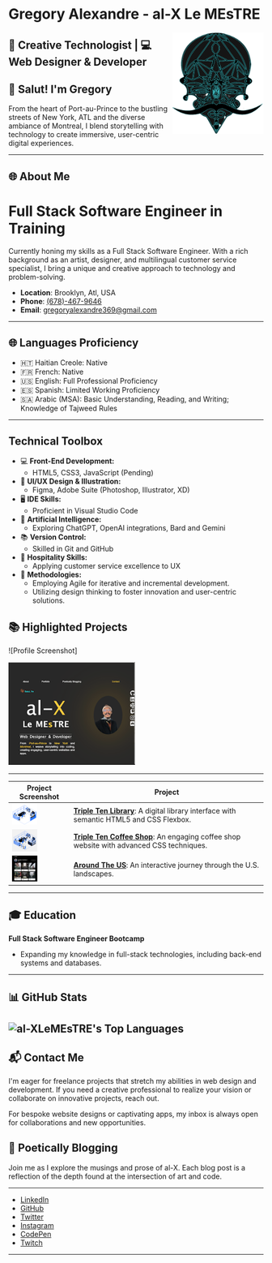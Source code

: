# Gregory Alexandre - al-X Le MEsTRE #

<img src="images/Footer/Gregory&apos;s porfolio copy.png" alt="Gregory's Logo" width="180" height="200" align="right">

## 🚀 Creative Technologist | 💻 Web Designer & Developer

## 👋 Salut! I'm Gregory

From the heart of Port-au-Prince to the bustling streets of New York, ATL and the diverse ambiance of Montreal, I blend storytelling with technology to create immersive, user-centric digital experiences.

---

## 🌐 About Me

# Full Stack Software Engineer in Training

Currently honing my skills as a Full Stack Software Engineer. With a rich background as an artist, designer, and multilingual customer service specialist, I bring a unique and creative approach to technology and problem-solving.

- **Location**: Brooklyn, Atl, USA
- **Phone**: [(678)-467-9646](tel:+16784679646)
- **Email**: [gregoryalexandre369@gmail.com](mailto:gregoryalexandre369@gmail.com)

---

## 🌐 Languages Proficiency

- 🇭🇹 Haitian Creole: Native
- 🇫🇷 French: Native
- 🇺🇸 English: Full Professional Proficiency
- 🇪🇸 Spanish: Limited Working Proficiency
- 🇸🇦 Arabic (MSA): Basic Understanding, Reading, and Writing; Knowledge of Tajweed Rules

---

## Technical Toolbox

- 💻 **Front-End Development:**
  - HTML5, CSS3, JavaScript (Pending)
- 🧰 **UI/UX Design & Illustration:**
  - Figma, Adobe Suite (Photoshop, Illustrator, XD)
- 🖥️ **IDE Skills:**
  - Proficient in Visual Studio Code
- 🤖 **Artificial Intelligence:**
  - Exploring ChatGPT, OpenAI integrations, Bard and Gemini
- 📚 **Version Control:**
  - Skilled in Git and GitHub
- 🌟 **Hospitality Skills:**
  - Applying customer service excellence to UX
- 🔄 **Methodologies:**
  - Employing Agile for iterative and incremental development.
  - Utilizing design thinking to foster innovation and user-centric solutions.

## 📚 Highlighted Projects

![Profile Screenshot]

<p align="left">
  <img src="/images/projects/al-x | Le MEsTRE.png" alt="Project Screenshot" width="250">
</p>

---

| Project Screenshot                                                                                      | Project                                                                                                                                  |
| ------------------------------------------------------------------------------------------------------- | ---------------------------------------------------------------------------------------------------------------------------------------- |
| <img src="./images/projects/inside_the_library.png" alt="Triple Ten Library Screenshot" width="50">     | **[Triple Ten Library](https://al-xlemestre.github.io/Library/)**: A digital library interface with semantic HTML5 and CSS Flexbox.      |
| <img src="./images/projects/inside_coffee_shop.png" alt="Triple Ten Coffee Shop Screenshot" width="50"> | **[Triple Ten Coffee Shop](https://al-xlemestre.github.io/Coffee_Shop/)**: An engaging coffee shop website with advanced CSS techniques. |
| <img src="./images/projects/Around The US.png" alt="Around The US Screenshot" width="50">               | **[Around The US](https://al-xlemestre.github.io/Arround-The-US/)**: An interactive journey through the U.S. landscapes.                 |

---

## 🎓 Education

**Full Stack Software Engineer Bootcamp**

- Expanding my knowledge in full-stack technologies, including back-end systems and databases.

---

## 📊 GitHub Stats

## ![al-XLeMEsTRE's Top Languages](https://github-readme-stats.vercel.app/api/top-langs/?username=al-XLeMEsTRE&theme=vue-dark&show_icons=true&hide_border=true&layout=compact)

## 📬 Contact Me

I'm eager for freelance projects that stretch my abilities in web design and development. If you need a creative professional to realize your vision or collaborate on innovative projects, reach out.

For bespoke website designs or captivating apps, my inbox is always open for collaborations and new opportunities.

## 🎨 Poetically Blogging

Join me as I explore the musings and prose of al-X. Each blog post is a reflection of the depth found at the intersection of art and code.

---

- [LinkedIn](https://www.linkedin.com/in/gregoryalexandre369/)
- [GitHub](https://github.com/al-XLeMEsTRE)
- [Twitter](https://twitter.com/al_XLeMEsTRE)
- [Instagram](https://instagram.com/al_x_lemestre)
- [CodePen](https://codepen.io/al-XLeMEsTRE)
- [Twitch](https://www.twitch.tv/gregoryalexandre369)

---
